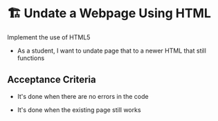 # 🏗️ Undate a Webpage Using HTML 

Implement the use of HTML5

* As a student, I want to undate page that to a newer HTML that still functions

## Acceptance Criteria

* It's done when there are no errors in the code

* It's done when the existing page still works

